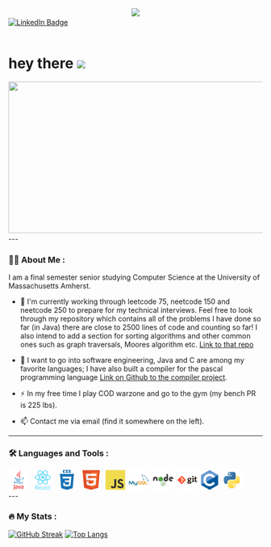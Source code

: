 <div id="header" align="center">
  <img src="https://media.giphy.com/media/M9gbBd9nbDrOTu1Mqx/giphy.gif" width="100"/>
</div>

<div id="badges">
  <a href="https://www.linkedin.com/in/atharve-pandey-359ab8200/">
    <img src="https://img.shields.io/badge/LinkedIn-blue?style=for-the-badge&logo=linkedin&logoColor=white" alt="LinkedIn Badge"/>
  </a>
</div>
<img src="https://komarev.com/ghpvc/?username=AtharvePandey&style=flat-square&color=blue" alt=""/>
<h1>
  hey there
  <img src="https://media.giphy.com/media/hvRJCLFzcasrR4ia7z/giphy.gif" width="30px"/>
</h1>
<div align="center">
  <img src="https://media.giphy.com/media/dWesBcTLavkZuG35MI/giphy.gif" width="600" height="300"/>
</div>
 ---

### :man_technologist: About Me :

I am a final semester senior studying Computer Science at the University of Massachusetts Amherst.

- :telescope: I'm currently working through leetcode 75, neetcode 150 and neetcode 250 to prepare for my technical interviews. Feel free to look through my repository which contains all of the problems I have done so far (in Java) there are close to 2500 lines of code and counting so far! I also intend to add a section for sorting algorithms and other common ones such as graph traversals, Moores algorithm etc. <a href="https://google.com">Link to that repo</a>

- :seedling: I want to go into software engineering, Java and C are among my favorite languages; I have also built a compiler for the pascal programming language <a href="https://google.com">Link on Github to the compiler project</a>. 

- :zap: In my free time I play COD warzone and go to the gym (my bench PR is 225 lbs).

- :mailbox: Contact me via email (find it somewhere on the left).
 ---

### :hammer_and_wrench: Languages and Tools :
<div>
  <img src="https://github.com/devicons/devicon/blob/master/icons/java/java-original-wordmark.svg" title="Java" alt="Java" width="40" height="40"/>&nbsp;
  <img src="https://github.com/devicons/devicon/blob/master/icons/react/react-original-wordmark.svg" title="React" alt="React" width="40" height="40"/>&nbsp;
  <img src="https://github.com/devicons/devicon/blob/master/icons/css3/css3-plain-wordmark.svg"  title="CSS3" alt="CSS" width="40" height="40"/>&nbsp;
  <img src="https://github.com/devicons/devicon/blob/master/icons/html5/html5-original.svg" title="HTML5" alt="HTML" width="40" height="40"/>&nbsp;
  <img src="https://github.com/devicons/devicon/blob/master/icons/javascript/javascript-original.svg" title="JavaScript" alt="JavaScript" width="40" height="40"/>&nbsp;
  <img src="https://github.com/devicons/devicon/blob/master/icons/mysql/mysql-original-wordmark.svg" title="MySQL"  alt="MySQL" width="40" height="40"/>&nbsp;
  <img src="https://github.com/devicons/devicon/blob/master/icons/nodejs/nodejs-original-wordmark.svg" title="NodeJS" alt="NodeJS" width="40" height="40"/>&nbsp;
  <img src="https://github.com/devicons/devicon/blob/master/icons/git/git-original-wordmark.svg" title="Git" **alt="Git" width="40" height="40"/>
  <img src="https://github.com/devicons/devicon/blob/master/icons/c/c-original.svg" title="C" **alt="C" width="40" height="40"/>
  <img src="https://github.com/devicons/devicon/blob/master/icons/python/python-original.svg" title="Python" **alt="Python" width="40" height="40"/>  
</div>
 ---

### :fire: My Stats :
[![GitHub Streak](http://github-readme-streak-stats.herokuapp.com?user=AtharvePandey&theme=dark&background=000000)](https://git.io/streak-stats)
[![Top Langs](https://github-readme-stats.vercel.app/api/top-langs/?username=AtharvePandey&layout=compact&theme=vision-friendly-dark)](https://github.com/anuraghazra/github-readme-stats)
